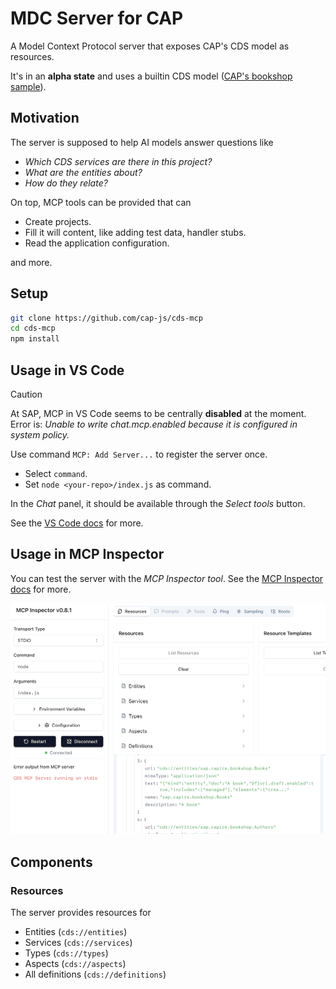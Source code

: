 # MDC Server for CAP

A Model Context Protocol server that exposes CAP's CDS model as resources.

It's in an **alpha state** and uses a builtin CDS model ([CAP's bookshop sample](https://github.com/SAP-samples/cloud-cap-samples/tree/main/bookshop)).

## Motivation

The server is supposed to help AI models answer questions like
- _Which CDS services are there in this project?_
- _What are the entities about?_
- _How do they relate?_

On top, MCP tools can be provided that can
- Create projects.
- Fill it will content, like adding test data, handler stubs.
- Read the application configuration.

and more.

## Setup

```sh
git clone https://github.com/cap-js/cds-mcp
cd cds-mcp
npm install
```

## Usage in VS Code

> [!CAUTION]
> At SAP, MCP in VS Code seems to be centrally **disabled** at the moment.
> Error is: _Unable to write chat.mcp.enabled because it is configured in system policy._

Use command `MCP: Add Server...` to register the server once.
- Select `command`.
- Set `node <your-repo>/index.js` as command.

In the _Chat_ panel, it should be available through the _Select tools_ button.

See the [VS Code docs](https://code.visualstudio.com/docs/copilot/chat/mcp-servers) for more.

## Usage in MCP Inspector

You can test the server with the _MCP Inspector tool_.
See the [MCP Inspector docs](https://modelcontextprotocol.io/docs/tools/inspector) for more.

![MCP Inspector](assets/MCP-Inspector.png)

## Components

### Resources

The server provides resources for
- Entities (`cds://entities`)
- Services (`cds://services`)
- Types (`cds://types`)
- Aspects (`cds://aspects`)
- All definitions (`cds://definitions`)